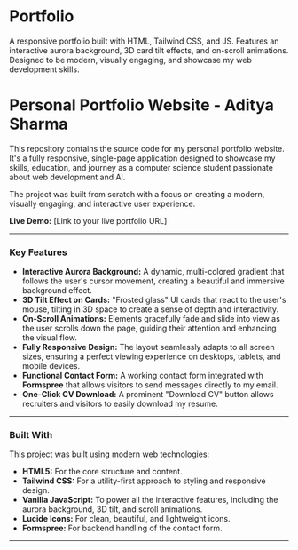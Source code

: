 # Portfolio
A responsive portfolio built with HTML, Tailwind CSS, and JS. Features an interactive aurora background, 3D card tilt effects, and on-scroll animations. Designed to be modern, visually engaging, and showcase my web development skills.

# Personal Portfolio Website - Aditya Sharma

This repository contains the source code for my personal portfolio website. It's a fully responsive, single-page application designed to showcase my skills, education, and journey as a computer science student passionate about web development and AI.

The project was built from scratch with a focus on creating a modern, visually engaging, and interactive user experience.

**Live Demo:** [Link to your live portfolio URL]

---

### Key Features

* **Interactive Aurora Background:** A dynamic, multi-colored gradient that follows the user's cursor movement, creating a beautiful and immersive background effect.
* **3D Tilt Effect on Cards:** "Frosted glass" UI cards that react to the user's mouse, tilting in 3D space to create a sense of depth and interactivity.
* **On-Scroll Animations:** Elements gracefully fade and slide into view as the user scrolls down the page, guiding their attention and enhancing the visual flow.
* **Fully Responsive Design:** The layout seamlessly adapts to all screen sizes, ensuring a perfect viewing experience on desktops, tablets, and mobile devices.
* **Functional Contact Form:** A working contact form integrated with **Formspree** that allows visitors to send messages directly to my email.
* **One-Click CV Download:** A prominent "Download CV" button allows recruiters and visitors to easily download my resume.

---

### Built With

This project was built using modern web technologies:

* **HTML5:** For the core structure and content.
* **Tailwind CSS:** For a utility-first approach to styling and responsive design.
* **Vanilla JavaScript:** To power all the interactive features, including the aurora background, 3D tilt, and scroll animations.
* **Lucide Icons:** For clean, beautiful, and lightweight icons.
* **Formspree:** For backend handling of the contact form.

---
